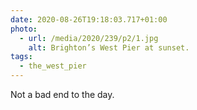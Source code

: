 ```yaml
---
date: 2020-08-26T19:18:03.717+01:00
photo:
  - url: /media/2020/239/p2/1.jpg
    alt: Brighton’s West Pier at sunset.
tags:
  - the_west_pier
---
```


Not a bad end to the day.
